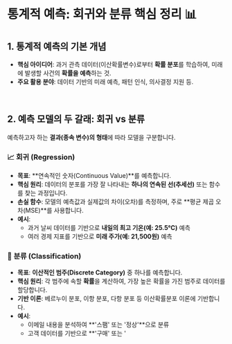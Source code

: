 # 통계적 예측: 회귀와 분류 핵심 정리 📊

## 1. 통계적 예측의 기본 개념

- **핵심 아이디어**: 과거 관측 데이터(이산확률변수)로부터 **확률 분포**를 학습하여, 미래에 발생할 사건의 **확률을 예측**하는 것.
- **주요 활용 분야**: 데이터 기반의 미래 예측, 패턴 인식, 의사결정 지원 등.

<br>

## 2. 예측 모델의 두 갈래: 회귀 vs 분류

예측하고자 하는 **결과(종속 변수)의 형태**에 따라 모델을 구분합니다.

### 📈 **회귀 (Regression)**

- **목표**: **연속적인 숫자(Continuous Value)**를 예측합니다.
- **핵심 원리**: 데이터의 분포를 가장 잘 나타내는 **하나의 연속된 선(추세선)** 또는 함수를 찾는 과정입니다.
- **손실 함수**: 모델의 예측값과 실제값의 차이(오차)를 측정하며, 주로 **평균 제곱 오차(MSE)**를 사용합니다.
- **예시**:
  - 과거 날씨 데이터를 기반으로 **내일의 최고 기온(예: 25.5℃)** 예측
  - 여러 경제 지표를 기반으로 **미래 주가(예: 21,500원)** 예측

### 🧩 **분류 (Classification)**

- **목표**: **이산적인 범주(Discrete Category)** 중 하나를 예측합니다.
- **핵심 원리**: 각 범주에 속할 **확률**을 계산하여, 가장 높은 확률을 가진 범주로 데이터를 할당합니다.
- **기반 이론**: 베르누이 분포, 이항 분포, 다항 분포 등 이산확률분포 이론에 기반합니다.
- **예시**:
  - 이메일 내용을 분석하여 **'스팸' 또는 '정상'**으로 분류
  - 고객 데이터를 기반으로 **'구매' 또는 '

